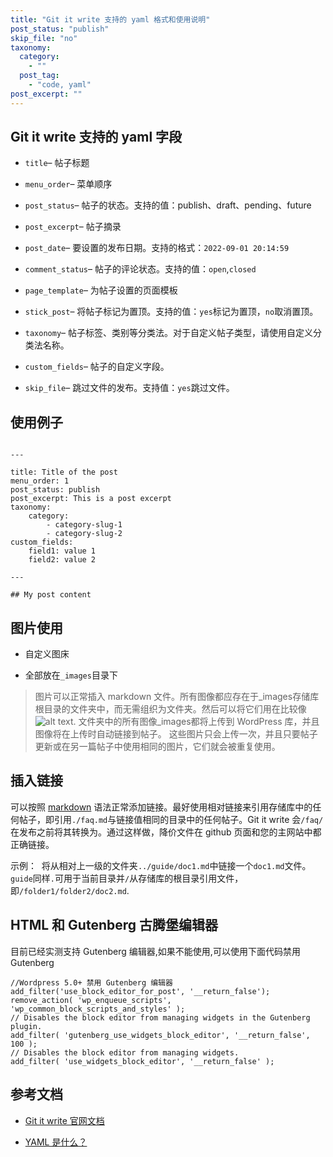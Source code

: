 ```yaml
---
title: "Git it write 支持的 yaml 格式和使用说明"
post_status: "publish"
skip_file: "no"
taxonomy:
  category: 
    - ""
  post_tag: 
    - "code, yaml"
post_excerpt: ""
---
```

## Git it write 支持的 yaml 字段

* `title`– 帖子标题

* `menu_order`– 菜单顺序

* `post_status`– 帖子的状态。支持的值：publish、draft、pending、future

* `post_excerpt`– 帖子摘录

* `post_date`– 要设置的发布日期。支持的格式：`2022-09-01 20:14:59`

* `comment_status`– 帖子的评论状态。支持的值：`open`,`closed`

* `page_template`– 为帖子设置的页面模板

* `stick_post`– 将帖子标记为置顶。支持的值：`yes`标记为置顶，`no`取消置顶。

* `taxonomy`– 帖子标签、类别等分类法。对于自定义帖子类型，请使用自定义分类法名称。

* `custom_fields`– 帖子的自定义字段。

* `skip_file`– 跳过文件的发布。支持值：`yes`跳过文件。

## 使用例子

```plain text

---

title: Title of the post
menu_order: 1
post_status: publish
post_excerpt: This is a post excerpt
taxonomy:
    category:
        - category-slug-1
        - category-slug-2
custom_fields:
    field1: value 1
    field2: value 2

---

## My post content
```

## 图片使用

* 自定义图床

* 全部放在`_images`目录下

> 图片可以正常插入 markdown 文件。所有图像都应存在于_images存储库根目录的文件夹中，而无需组织为文件夹。然后可以将它们用在比较像![alt text](/_images/pic4.jpg "This is pic4"). 文件夹中的所有图像_images都将上传到 WordPress 库，并且图像将在上传时自动链接到帖子。 这些图片只会上传一次，并且只要帖子更新或在另一篇帖子中使用相同的图片，它们就会被重复使用。

## 插入链接

可以按照 [markdown](https://zh.wikipedia.org/wiki/markdown) 语法正常添加链接。最好使用相对链接来引用存储库中的任何帖子，即引用`./faq.md`与链接值相同的目录中的任何帖子。Git it write 会`/faq/`在发布之前将其转换为。通过这样做，降价文件在 github 页面和您的主网站中都正确链接。

示例：  将从相对上一级的文件夹`../guide/doc1.md`中链接一个`doc1.md`文件。`guide`同样`.`可用于当前目录并`/`从存储库的根目录引用文件，即`/folder1/folder2/doc2.md`.

## HTML 和 Gutenberg 古腾堡编辑器

目前已经实测支持 Gutenberg 编辑器,如果不能使用,可以使用下面代码禁用 Gutenberg

```plain text
//Wordpress 5.0+ 禁用 Gutenberg 编辑器
add_filter('use_block_editor_for_post', '__return_false');
remove_action( 'wp_enqueue_scripts', 'wp_common_block_scripts_and_styles' );
// Disables the block editor from managing widgets in the Gutenberg plugin.
add_filter( 'gutenberg_use_widgets_block_editor', '__return_false', 100 );
// Disables the block editor from managing widgets.
add_filter( 'use_widgets_block_editor', '__return_false' );
```

## 参考文档

* [Git it write 官网文档](https://www.aakashweb.com/docs/git-it-write/faq/)

* [YAML 是什么？](https://spacelift.io/blog/yaml)